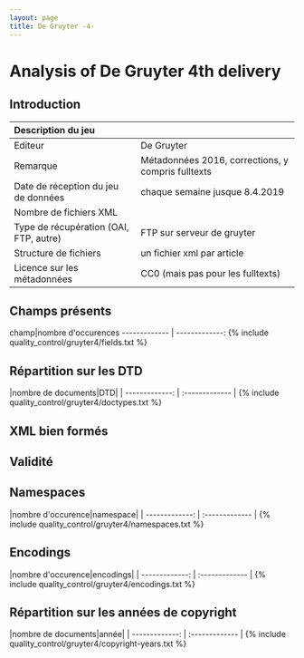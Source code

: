 ```yaml
---
layout: page
title: De Gruyter -4-
---
```

# Analysis of De Gruyter 4th delivery

## Introduction

|Description du jeu||
| :------------- | :------------- |
|Editeur|De Gruyter|
|Remarque|Métadonnées 2016, corrections, y compris fulltexts|
|Date de réception du jeu de données|chaque semaine jusque 8.4.2019|
|Nombre de fichiers XML||
|Type de récupération (OAI, FTP, autre)|FTP sur serveur de gruyter|
|Structure de fichiers|un fichier xml par article|
|Licence sur les métadonnées|CC0 (mais pas pour les fulltexts)|

## Champs présents

<div markdown="1">
champ|nombre d'occurences
------------- | -------------:
{% include quality_control/gruyter4/fields.txt %}
</div>



## Répartition sur les DTD

<div markdown="1">
|nombre de documents|DTD|
| -------------: | :------------- |
{% include quality_control/gruyter4/doctypes.txt %}
</div>



## XML bien formés


## Validité



## Namespaces

<div markdown="1">
|nombre d'occurence|namespace|
| -------------: | :------------- |
{% include quality_control/gruyter4/namespaces.txt %}
</div>

## Encodings

<div markdown="1">
|nombre d'occurence|encodings|
| -------------: | :------------- |
{% include quality_control/gruyter4/encodings.txt %}
</div>




## Répartition sur les années de copyright

<div markdown="1">
|nombre de documents|année|
| -------------: | :------------- |
{% include quality_control/gruyter4/copyright-years.txt %}
</div>
